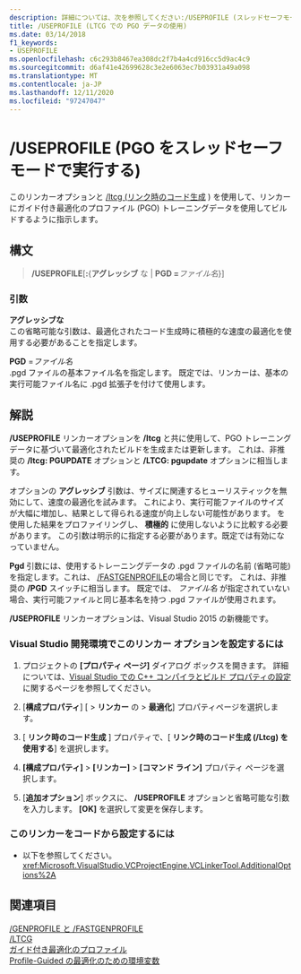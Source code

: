 ```yaml
---
description: 詳細については、次を参照してください:/USEPROFILE (スレッドセーフモードで PGO を実行)
title: /USEPROFILE (LTCG での PGO データの使用)
ms.date: 03/14/2018
f1_keywords:
- USEPROFILE
ms.openlocfilehash: c6c293b8467ea308dc2f7b4a4cd916cc5d9ac4c9
ms.sourcegitcommit: d6af41e42699628c3e2e6063ec7b03931a49a098
ms.translationtype: MT
ms.contentlocale: ja-JP
ms.lasthandoff: 12/11/2020
ms.locfileid: "97247047"
---
```

# <a name="useprofile-run-pgo-in-thread-safe-mode"></a>/USEPROFILE (PGO をスレッドセーフモードで実行する)

このリンカーオプションと [/ltcg (リンク時のコード生成](ltcg-link-time-code-generation.md) ) を使用して、リンカーにガイド付き最適化のプロファイル (PGO) トレーニングデータを使用してビルドするように指示します。

## <a name="syntax"></a>構文

> **/USEPROFILE**[**:**{**アグレッシブ** な | **PGD =**_ファイル名_}]

### <a name="arguments"></a>引数

**アグレッシブな**<br/>
この省略可能な引数は、最適化されたコード生成時に積極的な速度の最適化を使用する必要があることを指定します。

**PGD** =*ファイル名*<br/>
.pgd ファイルの基本ファイル名を指定します。 既定では、リンカーは、基本の実行可能ファイル名に .pgd 拡張子を付けて使用します。

## <a name="remarks"></a>解説

**/USEPROFILE** リンカーオプションを **/ltcg** と共に使用して、PGO トレーニングデータに基づいて最適化されたビルドを生成または更新します。 これは、非推奨の **/ltcg: PGUPDATE** オプションと **/LTCG: pgupdate** オプションに相当します。

オプションの **アグレッシブ** 引数は、サイズに関連するヒューリスティックを無効にして、速度の最適化を試みます。 これにより、実行可能ファイルのサイズが大幅に増加し、結果として得られる速度が向上しない可能性があります。 を使用した結果をプロファイリングし、 **積極的** に使用しないように比較する必要があります。 この引数は明示的に指定する必要があります。既定では有効になっていません。

**Pgd** 引数には、使用するトレーニングデータの .pgd ファイルの名前 (省略可能) を指定します。これは、 [/FASTGENPROFILE](genprofile-fastgenprofile-generate-profiling-instrumented-build.md)の場合と同じです。 これは、非推奨の **/PGD** スイッチに相当します。 既定では、 *ファイル名* が指定されていない場合、実行可能ファイルと同じ基本名を持つ .pgd ファイルが使用されます。

**/USEPROFILE** リンカーオプションは、Visual Studio 2015 の新機能です。

### <a name="to-set-this-linker-option-in-the-visual-studio-development-environment"></a>Visual Studio 開発環境でこのリンカー オプションを設定するには

1. プロジェクトの **[プロパティ ページ]** ダイアログ ボックスを開きます。 詳細については、[Visual Studio での C++ コンパイラとビルド プロパティの設定](../working-with-project-properties.md)に関するページを参照してください。

1. [**構成プロパティ**] [  >  **リンカー** の  >  **最適化**] プロパティページを選択します。

1. [ **リンク時のコード生成** ] プロパティで、[ **リンク時のコード生成 (/Ltcg) を使用する**] を選択します。

1. **[構成プロパティ]**  >  **[リンカー]**  >  **[コマンド ライン]** プロパティ ページを選択します。

1. [**追加オプション**] ボックスに、 **/USEPROFILE** オプションと省略可能な引数を入力します。 **[OK]** を選択して変更を保存します。

### <a name="to-set-this-linker-option-programmatically"></a>このリンカーをコードから設定するには

- 以下を参照してください。<xref:Microsoft.VisualStudio.VCProjectEngine.VCLinkerTool.AdditionalOptions%2A>

## <a name="see-also"></a>関連項目

[/GENPROFILE と /FASTGENPROFILE](genprofile-fastgenprofile-generate-profiling-instrumented-build.md)<br/>
[/LTCG](ltcg-link-time-code-generation.md)<br/>
[ガイド付き最適化のプロファイル](../profile-guided-optimizations.md)<br/>
[Profile-Guided の最適化のための環境変数](../environment-variables-for-profile-guided-optimizations.md)<br/>
